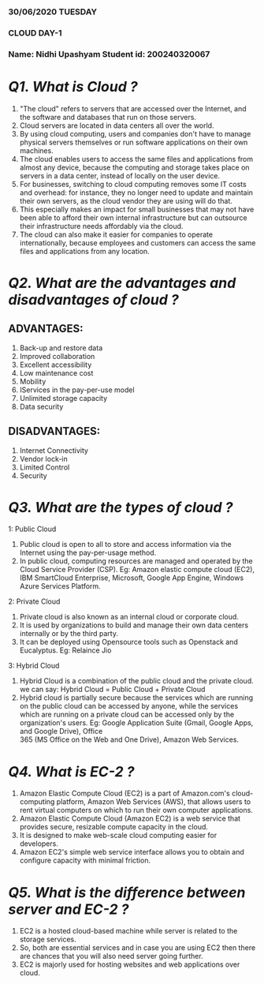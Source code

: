 ### 30/06/2020          TUESDAY
### CLOUD                      DAY-1
### Name: Nidhi Upashyam                           Student id: 200240320067

# _Q1. What is Cloud ?_

1. "The cloud" refers to servers that are accessed over the Internet, and the software and databases that run on those servers. 
2. Cloud servers are located in data centers all over the world. 
3. By using cloud computing, users and companies don't have to manage physical servers themselves or run software applications on their own machines.
4. The cloud enables users to access the same files and applications from almost any device, because the computing and storage takes place on servers in a data center, instead of locally on the user device.
5. For businesses, switching to cloud computing removes some IT costs and overhead: for instance, they no longer need to update and maintain their own servers, as the cloud vendor they are using will do that. 
6. This especially makes an impact for small businesses that may not have been able to afford their own internal infrastructure but can outsource their infrastructure needs affordably via the cloud. 
7. The cloud can also make it easier for companies to operate internationally, because employees and customers can access the same files and applications from any location.

# _Q2. What are the advantages and disadvantages of cloud ?_

## ADVANTAGES:
1) Back-up and restore data
2) Improved collaboration
3) Excellent accessibility
4) Low maintenance cost
5) Mobility
6) IServices in the pay-per-use model
7) Unlimited storage capacity
8) Data security

## DISADVANTAGES:
1) Internet Connectivity
2) Vendor lock-in
3) Limited Control
4) Security

# _Q3. What are the types of cloud ?_

1: Public Cloud
1. Public cloud is open to all to store and access information via the Internet using the pay-per-usage method.
2. In public cloud, computing resources are managed and operated by the Cloud Service Provider (CSP).
Eg: Amazon elastic compute cloud (EC2), IBM SmartCloud Enterprise, Microsoft, Google App Engine, Windows Azure Services Platform.

2: Private Cloud
1. Private cloud is also known as an internal cloud or corporate cloud. 
2. It is used by organizations to build and manage their own data centers internally or by the third party. 
3. It can be deployed using Opensource tools such as Openstack and Eucalyptus.
Eg: Relaince Jio

3: Hybrid Cloud
1. Hybrid Cloud is a combination of the public cloud and the private cloud. we can say:
Hybrid Cloud = Public Cloud + Private Cloud
2. Hybrid cloud is partially secure because the services which are running on the public cloud can be accessed by anyone, while the services which are running on a private cloud can be accessed only by the organization's users.
Eg: Google Application Suite (Gmail, Google Apps, and Google Drive), Office  
    365 (MS Office on the Web and One Drive), Amazon Web Services.

# _Q4. What is EC-2 ?_
1. Amazon Elastic Compute Cloud (EC2) is a part of Amazon.com's cloud-computing platform, Amazon Web Services (AWS), that allows users to rent virtual computers on which to run their own computer applications. 
2. Amazon Elastic Compute Cloud (Amazon EC2) is a web service that provides secure, resizable compute capacity in the cloud. 
3. It is designed to make web-scale cloud computing easier for developers. 
4. Amazon EC2's simple web service interface allows you to obtain and configure capacity with minimal friction.

# _Q5. What is the difference between server and EC-2 ?_
1. EC2 is a hosted cloud-based machine while server  is related to the storage services. 
2. So, both are essential services and in case you are using EC2 then there are chances that you will also need server going further.
3. EC2 is majorly used for hosting websites and web applications over cloud.
















